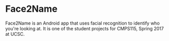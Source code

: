 # Face2Name
Face2Name is an Android app that uses facial recognition to identify who you're looking at.
It is one of the student projects for CMPS115, Spring 2017 at UCSC.
